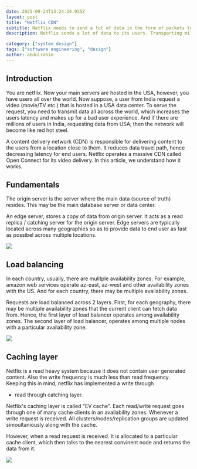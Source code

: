 ```yaml
---
date: 2025-09-24T13:24:34.935Z
layout: post
title: "Netflix CDN"
subtitle: Netflix needs to send a lot of data in the form of packets to its users. For this purpose, it utilizes a massic CDN...
description: Netflix sends a lot of data to its users. Transporting millions of data packets (video data) to each user to millions of users requires an increadibly scalable and robust system.

category: ["system design"]
tags: ["software engineering", "design"]
author: abdulrahim
---
```



## Introduction

You are netflix. Now your main servers are hosted in the USA, however,
you have users all over the world. Now suppose, a user from India
request a video (movie/TV etc.) that is hosted in a USA data center. To
serve the request, you need to transmit data all across the world, which
increases the users latency and makes up for a bad user experience. And
if there are millions of users in India, requesting data from USA, then
the network will become like red hot steel.

A content delivery network (CDN) is responsible for delivering content
to the users from a location close to them. It reduces data travel path,
hence decreasing latency for end users.  Netflix operates a massive CDN
called Open Connect for its video delivery. In this article, we
understand how it works.

## Fundamentals

The origin server is the server where the main data (source of truth)
resides. This may be the main database server or data center.

An edge server, stores a copy of data from origin server. It acts as a
read replica / catching server for the origin server. Edge servers are
typically located across many geographies so as to provide data to end
user as fast as possibel across multiple locations.

![](https://i.ibb.co/WNKZmFny/Screenshot-from-2025-09-24-19-06-41.png)

## Load balancing

In each country, usually, there are mulitple availability zones. For
example, amazon web services operate az-east, az-west and other
availability zones with the US. And for each country, there may be
multiple availability zones.

Requests are load balanced across 2 layers. First, for each geography,
there may be multiple availability zones that the current client can
fetch data from. Hence, the first layer of load balancer operates among
availability zones. The second layer of load balancer, operates among
multiple nodes with a particular availability zone.


![](https://i.ibb.co/JW1P6Kr9/Screenshot-from-2025-09-24-19-16-12.png)



## Caching layer

Netflix is a read heavy system because it does not contain user
generated content. Also the write frequency is much less than read
frequency. Keeping this in mind, netflix has implemented a write through
+ read through catching layer.

Netflix's caching layer is called "EV cache". Each read/write request
goes through one of many cache clients in an availability zones.
Whenever a write request is received. All clusters/nodes/replication
groups are updated simoultaniously along with the cache.

However, when a read request is received. It is allocated to a
particular cache client, which then talks to the nearest convinent node
and returns the data from it.

![](https://i.ibb.co/7tZcrW7W/Screenshot-from-2025-09-24-20-03-02.png)


